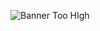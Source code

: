 ![Banner Too HIgh](https://user-images.githubusercontent.com/57042204/210175285-222d3f41-c670-4354-b902-4543f29e1aaf.png)
